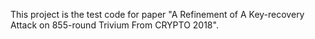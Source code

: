 This project is the test code for paper "A Refinement of A Key-recovery Attack on 855-round Trivium From CRYPTO 2018".
